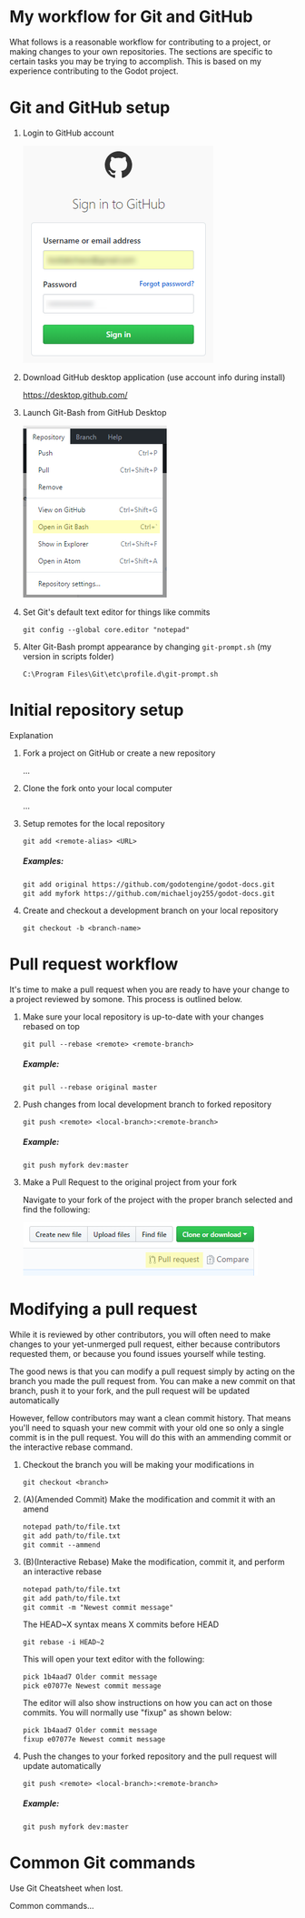# My workflow for Git and GitHub
What follows is a reasonable workflow for contributing to a project, or making changes to your own repositories. The sections are specific to certain tasks you may be trying to accomplish. This is based on my experience contributing to the Godot project.

# Git and GitHub setup

1. Login to GitHub account

   ![GitHub Login](https://github.com/michaeljoy255/misc-docs/blob/master/images/ghlogin.png "GitHub Login")

2. Download GitHub desktop application (use account info during install)

   https://desktop.github.com/

3. Launch Git-Bash from GitHub Desktop

   ![Git-Bash](https://github.com/michaeljoy255/misc-docs/blob/master/images/git-bash.png "Git-Bash")

4. Set Git's default text editor for things like commits

   ```
   git config --global core.editor "notepad"
   ```

5. Alter Git-Bash prompt appearance by changing `git-prompt.sh` (my version in scripts folder)

   ```
   C:\Program Files\Git\etc\profile.d\git-prompt.sh
   ```

# Initial repository setup

Explanation

1. Fork a project on GitHub or create a new repository

   ...

2. Clone the fork onto your local computer

   ...

3. Setup remotes for the local repository

   ```
   git add <remote-alias> <URL>
   ```
   ##### Examples:
   ```
   git add original https://github.com/godotengine/godot-docs.git
   git add myfork https://github.com/michaeljoy255/godot-docs.git
   ```

4. Create and checkout a development branch on your local repository

   ```
   git checkout -b <branch-name>
   ```

# Pull request workflow

It's time to make a pull request when you are ready to have your change to a project reviewed by somone. This process is outlined below.

1. Make sure your local repository is up-to-date with your changes rebased on top

   ```
   git pull --rebase <remote> <remote-branch>
   ```
   ##### Example:
   ```
   git pull --rebase original master
   ```

2. Push changes from local development branch to forked repository

   ```
   git push <remote> <local-branch>:<remote-branch>
   ```
   ##### Example:
   ```
   git push myfork dev:master
   ```

3. Make a Pull Request to the original project from your fork

   Navigate to your fork of the project with the proper branch selected and find the following:
   
   ![Pull Request](https://github.com/michaeljoy255/misc-docs/blob/master/images/pull-request.png "Pull Request")
   
# Modifying a pull request

While it is reviewed by other contributors, you will often need to make changes to your yet-unmerged pull request, either because contributors requested them, or because you found issues yourself while testing.

The good news is that you can modify a pull request simply by acting on the branch you made the pull request from. You can make a new commit on that branch, push it to your fork, and the pull request will be updated automatically

However, fellow contributors may want a clean commit history. That means you'll need to squash your new commit with your old one so only a single commit is in the pull request. You will do this with an ammending commit or the interactive rebase command.

1. Checkout the branch you will be making your modifications in

   ```
   git checkout <branch>
   ```

2. (A)(Amended Commit) Make the modification and commit it with an amend

   ```
   notepad path/to/file.txt
   git add path/to/file.txt
   git commit --ammend
   ```

2. (B)(Interactive Rebase) Make the modification, commit it, and perform an interactive rebase

   ```
   notepad path/to/file.txt
   git add path/to/file.txt
   git commit -m "Newest commit message"
   ```
   The HEAD~X syntax means X commits before HEAD
   ```
   git rebase -i HEAD~2
   ```
   This will open your text editor with the following:
   ```
   pick 1b4aad7 Older commit message
   pick e07077e Newest commit message
   ```
   The editor will also show instructions on how you can act on those commits.
   You will normally use "fixup" as shown below:
   ```
   pick 1b4aad7 Older commit message
   fixup e07077e Newest commit message
   ```

3. Push the changes to your forked repository and the pull request will update automatically

   ```
   git push <remote> <local-branch>:<remote-branch>
   ```
   ##### Example:
   ```
   git push myfork dev:master
   ```

# Common Git commands

Use Git Cheatsheet when lost.

Common commands...
